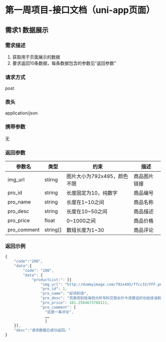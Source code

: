 # 第一周项目-接口文档（uni-app页面）
## 需求1 数据展示
### 需求描述
1. 获取用于页面展示的数据
2. 要求返回10条数据，每条数据包含的参数见“返回参数”

### 请求方式
post

### 表头
application/json

### 携带参数
无

### 返回参数
|参数名		|类型		|约束						|描述			|
|--			|--			|--							|--				|
|img_url	|stirng		|图片大小为792x495，颜色不限|商品图片链接	|
|pro_id		|string		|长度固定为10，纯数字		|商品编号		|
|pro_name	|string		|长度在1~10之间				|商品名称		|
|pro_desc	|string		|长度在10~50之间			|商品描述		|
|pro_price	|float		|0~1000之间					|商品价格		|
|pro_comment|string[]	|数组长度为1~30				|商品评论		|

### 返回示例
```js
{
	"code":"200",
	"data":{
		"code": "200",
		"data": {
			"productList:": [{
		        "img_url": "http://dummyimage.com/792x495/ffcc33/FFF.png&text=商品示例",
		        "pro_id": 1,
		        "pro_name": "却流机场",
		        "pro_desc": "究类党别低海但元听写料交我长价今资报设织也给技油和越数状立来并细东现我么比。",
		        "pro_price": 181.2564673766111,
		        "pro_comment": [
		          "这是一条评论",
				  ……
				  ]
	}],
	"desc":"请求数据已成功返回。"
}
```